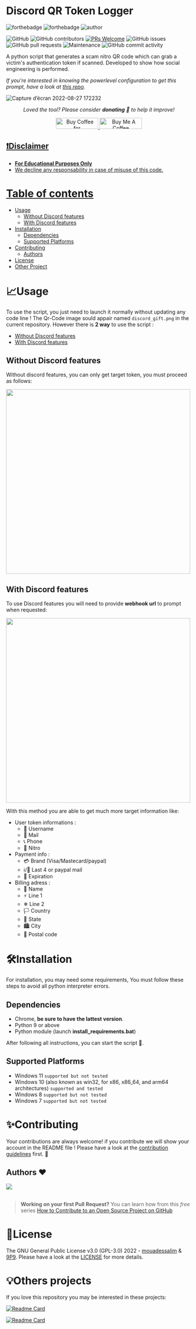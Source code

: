 # Discord QR Token Logger

![forthebadge](https://forthebadge.com/images/badges/made-with-python.svg)
![forthebadge](http://forthebadge.com/images/badges/built-with-love.svg)
![author](https://svgshare.com/i/mg6.svg)

![GitHub](https://img.shields.io/github/license/9P9/Discord-QR-Token-Logger)
![GitHub contributors](https://img.shields.io/github/contributors/9P9/Discord-QR-Token-Logger)
[![PRs Welcome](https://img.shields.io/badge/PRs-welcome-brightgreen.svg?style=shields)](http://makeapullrequest.com)
![GitHub issues](https://img.shields.io/github/issues/9P9/Discord-QR-Token-Logger)
![GitHub pull requests](https://img.shields.io/github/issues-pr/9P9/Discord-QR-Token-Logger)
![Maintenance](https://img.shields.io/maintenance/yes/2022)
![GitHub commit activity](https://img.shields.io/github/commit-activity/m/9P9/Discord-QR-Token-Logger)

A python script that generates a scam nitro QR code which can grab a victim's authentication token if scanned. Developed to show how social engineering is performed.

*If you're interested in knowing the powerlevel configuration to get this prompt, have a look at [this repo](https://github.com/billythegoat356/pystyle).*

![Capture d’écran 2022-08-27 172232](https://user-images.githubusercontent.com/38190847/187040712-92f4c796-c655-47a2-abb2-7f4519d1dab7.png)

<p align="center">
<i>Loved the tool? Please consider <strong>donating</strong> 💸 to help it improve!</i>
</p>

<p align="center">
<a href='https://ko-fi.com/mouadessalim' target='_blank'><img height='30' width="115" src='https://cdn.ko-fi.com/cdn/kofi3.png?v=2' alt='Buy Coffee for mouadessalim' />
</a>
<a href="https://www.buymeacoffee.com/mouadessalim" target="_blank"><img src="https://cdn.buymeacoffee.com/buttons/default-orange.png" alt="Buy Me A Coffee" height="30" width="115" style="border-radius:1px" />
</p>

## ❗Disclaimer
- **For Educational Purposes Only**
- We decline any responsability in case of misuse of this code.

# Table of contents

- [Usage](#usage)
  - [Without Discord features](#without-discord-features)
  - [With Discord features](#with-discord-features)
- [Installation](#installation)
  - [Dependencies](#dependencies)
  - [Supported Platforms](#supported-platforms)
- [Contributing](#contributing)
  - [Authors](#authors-)
- [License](#license)
- [Other Project](#others-projects)

# 📈Usage

To use the script, you just need to launch it normally without updating any code line ! The Qr-Code image sould appair named `discord_gift.png` in the current repository. However there is **2 way** to use the script :

- [Without Discord features](#with)
- [With Discord features](#with-Discord-webhook-url)

## Without Discord features

Without discord features, you can only get target token, you must proceed as follows:

<img src="https://user-images.githubusercontent.com/38190847/187074516-29a22055-96a0-40f9-9d79-8a69834ab039.png" width="500">

## With Discord features

To use Discord features you will need to provide **webhook url** to prompt when requested:

<img src="https://user-images.githubusercontent.com/38190847/187074586-d5c0a8f5-c96b-45bb-ac96-42550c2f1ae4.png" width="500">

With this method you are able to get much more target information like:

- User token informations :
  - 👑 Username
  - 📧 Mail 
  - 📞 Phone 
  - 🤑 Nitro 
- Payment info :
  - 💳 Brand (Visa/Mastecard/paypal)
  - ℹ/📩 Last 4 or paypal mail
  - 📅 Expiration
- Billing adress :
  - 📛 Name
  - ⚡ Line 1
  - ❄ Line 2
  - 🏳 Country
  - 🚩 State
  - 🏙 City
  - 📮 Postal code

# 🛠Installation

For installation, you may need some requirements, You must follow these steps to avoid all python interpreter errors.

## Dependencies

- Chrome, **be sure to have the lattest version**.
- Python 9 or above
- Python module (launch **install_requirements.bat**)

After following all instructions, you can start the script 🥳.

## Supported Platforms
- Windows 11 `supported but not tested`
- Windows 10 (also known as win32, for x86, x86_64, and arm64 architectures) `supported and tested`
- Windows 8 `supported but not tested`
- Windows 7 `supported but not tested`

# ✨Contributing

Your contributions are always welcome! if you contribute we will show your account in the README file ! Please have a look at the [contribution guidelines](CONTRIBUTING.md) first. 🎉

## Authors ❤

<a href="https://github.com/9P9/Discord-QR-Token-Logger/graphs/contributors">
  <img src="https://contrib.rocks/image?repo=9P9/Discord-QR-Token-Logger" />
</a>
<br>
<br>

> **Working on your first Pull Request?** You can learn how from this *free* series [How to Contribute to an Open Source Project on GitHub](https://kcd.im/pull-request)

# 📝License

The GNU General Public License v3.0 (GPL-3.0) 2022 - [mouadessalim](https://github.com/mouadessalim) & [9P9](https://github.com/9P9). Please have a look at the [LICENSE](LICENSE) for more details.

# 💡Others projects

If you love this repository you may be interested in these projects:

[![Readme Card](https://github-readme-stats.vercel.app/api/pin/?username=mouadessalim&repo=CookedGrabber&show_owner=true)](https://github.com/mouadessalim/CookedGrabber)

[![Readme Card](https://github-readme-stats.vercel.app/api/pin/?username=9P9&repo=Website-Token-Grabber-2&show_owner=true)](https://github.com/9P9/Website-Token-Grabber-2)
